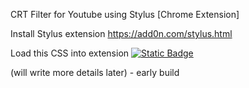 CRT Filter for Youtube using Stylus [Chrome Extension]

Install Stylus extension
https://add0n.com/stylus.html

Load this CSS into extension 
[![Static Badge](https://img.shields.io/badge/Install_directly_with-Stylus-yellow?style=for-the-badge)](https://raw.githubusercontent.com/jkpair/kurl-crt-filter/master/kurl-crt-filter.user.css)

(will write more details later) - early build
